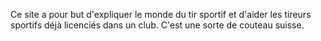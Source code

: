 Ce site a pour but d'expliquer le monde du tir sportif et d'aider les tireurs sportifs déjà licenciés dans un club. C'est une sorte de couteau suisse.
